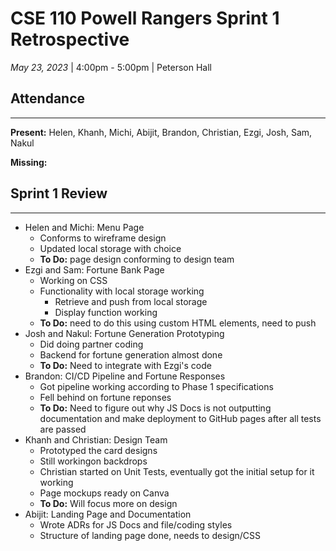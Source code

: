 # CSE 110 Powell Rangers Sprint 1 Retrospective
*May 23, 2023* | 4:00pm - 5:00pm | Peterson Hall

## Attendance
___
**Present:** Helen, Khanh, Michi, Abijit, Brandon, Christian, Ezgi, Josh, Sam, Nakul

**Missing:**

## Sprint 1 Review
___
- Helen and Michi: Menu Page
  - Conforms to wireframe design
  - Updated local storage with choice
  - **To Do:** page design conforming to design team
- Ezgi and Sam: Fortune Bank Page
  - Working on CSS
  - Functionality with local storage working
    - Retrieve and push from local storage
    - Display function working
  - **To Do:** need to do this using custom HTML elements, need to push
- Josh and Nakul: Fortune Generation Prototyping
  - Did doing partner coding
  - Backend for fortune generation almost done
  - **To Do:** Need to integrate with Ezgi's code
- Brandon: CI/CD Pipeline and Fortune Responses
  - Got pipeline working according to Phase 1 specifications
  - Fell behind on fortune reponses
  - **To Do:** Need to figure out why JS Docs is not outputting documentation and make deployment to GitHub pages after all tests are passed
- Khanh and Christian: Design Team
  - Prototyped the card designs
  - Still workingon backdrops
  - Christian started on Unit Tests, eventually got the initial setup for it working
  - Page mockups ready on Canva
  - **To Do:** Will focus more on design
- Abijit: Landing Page and Documentation
  - Wrote ADRs for JS Docs and file/coding styles
  - Structure of landing page done, needs to design/CSS


